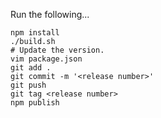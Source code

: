 
Run the following...
```
npm install
./build.sh
# Update the version.
vim package.json
git add .
git commit -m '<release number>'
git push
git tag <release number>
npm publish
```
